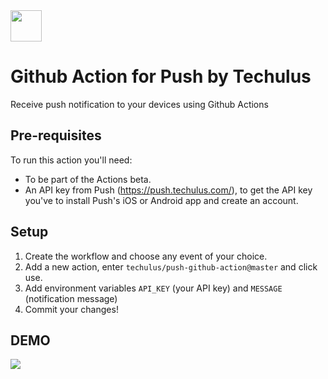 <img height="50px" src="https://push.techulus.com/img/logo.svg"/>

# Github Action for Push by Techulus
Receive push notification to your devices using Github Actions

## Pre-requisites

To run this action you'll need:

- To be part of the Actions beta.
- An API key from Push (https://push.techulus.com/), to get the API key you've to install Push's iOS or Android app and create an account.

## Setup

1. Create the workflow and choose any event of your choice.
2. Add a new action, enter `techulus/push-github-action@master` and click use.
3. Add environment variables `API_KEY` (your API key) and `MESSAGE` (notification message)
4. Commit your changes!

## DEMO

<img src="https://github.com/techulus/push-github-action/blob/master/setup.gif?raw=true"/>
